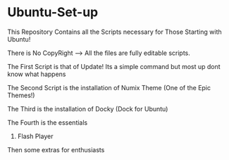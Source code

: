 # Ubuntu-Set-up
This Repository Contains all the Scripts necessary for Those Starting with Ubuntu!

There is No CopyRight --> All the files are fully editable scripts.

The First Script is that of Update! 
Its a simple command but most up dont know what happens

The Second Script is the installation of Numix Theme (One of the Epic Themes!)

The Third is the installation of Docky (Dock for Ubuntu)

The Fourth is the essentials 
1. Flash Player

Then some extras for enthusiasts
